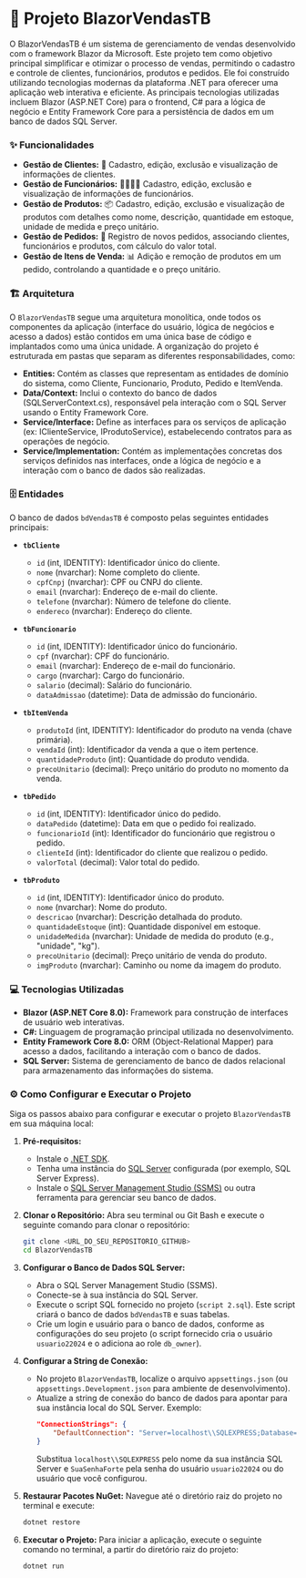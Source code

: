 
# 🚀 Projeto BlazorVendasTB

O BlazorVendasTB é um sistema de gerenciamento de vendas desenvolvido com o framework Blazor da Microsoft. Este projeto tem como objetivo principal simplificar e otimizar o processo de vendas, permitindo o cadastro e controle de clientes, funcionários, produtos e pedidos. Ele foi construído utilizando tecnologias modernas da plataforma .NET para oferecer uma aplicação web interativa e eficiente. As principais tecnologias utilizadas incluem Blazor (ASP.NET Core) para o frontend, C# para a lógica de negócio e Entity Framework Core para a persistência de dados em um banco de dados SQL Server.

### ✨ Funcionalidades

* **Gestão de Clientes:** 👥 Cadastro, edição, exclusão e visualização de informações de clientes.
* **Gestão de Funcionários:** 👨‍💼👩‍💼 Cadastro, edição, exclusão e visualização de informações de funcionários.
* **Gestão de Produtos:** 📦 Cadastro, edição, exclusão e visualização de produtos com detalhes como nome, descrição, quantidade em estoque, unidade de medida e preço unitário.
* **Gestão de Pedidos:** 🛒 Registro de novos pedidos, associando clientes, funcionários e produtos, com cálculo do valor total.
* **Gestão de Itens de Venda:** 📊 Adição e remoção de produtos em um pedido, controlando a quantidade e o preço unitário.

### 🏗️ Arquitetura

O `BlazorVendasTB` segue uma arquitetura monolítica, onde todos os componentes da aplicação (interface do usuário, lógica de negócios e acesso a dados) estão contidos em uma única base de código e implantados como uma única unidade. A organização do projeto é estruturada em pastas que separam as diferentes responsabilidades, como:

* **Entities:** Contém as classes que representam as entidades de domínio do sistema, como Cliente, Funcionario, Produto, Pedido e ItemVenda.
* **Data/Context:** Inclui o contexto do banco de dados (SQLServerContext.cs), responsável pela interação com o SQL Server usando o Entity Framework Core.
* **Service/Interface:** Define as interfaces para os serviços de aplicação (ex: IClienteService, IProdutoService), estabelecendo contratos para as operações de negócio.
* **Service/Implementation:** Contém as implementações concretas dos serviços definidos nas interfaces, onde a lógica de negócio e a interação com o banco de dados são realizadas.

### 🗄️ Entidades

O banco de dados `bdVendasTB` é composto pelas seguintes entidades principais:

* **`tbCliente`**
    * `id` (int, IDENTITY): Identificador único do cliente.
    * `nome` (nvarchar): Nome completo do cliente.
    * `cpfCnpj` (nvarchar): CPF ou CNPJ do cliente.
    * `email` (nvarchar): Endereço de e-mail do cliente.
    * `telefone` (nvarchar): Número de telefone do cliente.
    * `endereco` (nvarchar): Endereço do cliente.

* **`tbFuncionario`**
    * `id` (int, IDENTITY): Identificador único do funcionário.
    * `cpf` (nvarchar): CPF do funcionário.
    * `email` (nvarchar): Endereço de e-mail do funcionário.
    * `cargo` (nvarchar): Cargo do funcionário.
    * `salario` (decimal): Salário do funcionário.
    * `dataAdmissao` (datetime): Data de admissão do funcionário.

* **`tbItemVenda`**
    * `produtoId` (int, IDENTITY): Identificador do produto na venda (chave primária).
    * `vendaId` (int): Identificador da venda a que o item pertence.
    * `quantidadeProduto` (int): Quantidade do produto vendida.
    * `precoUnitario` (decimal): Preço unitário do produto no momento da venda.

* **`tbPedido`**
    * `id` (int, IDENTITY): Identificador único do pedido.
    * `dataPedido` (datetime): Data em que o pedido foi realizado.
    * `funcionarioId` (int): Identificador do funcionário que registrou o pedido.
    * `clienteId` (int): Identificador do cliente que realizou o pedido.
    * `valorTotal` (decimal): Valor total do pedido.

* **`tbProduto`**
    * `id` (int, IDENTITY): Identificador único do produto.
    * `nome` (nvarchar): Nome do produto.
    * `descricao` (nvarchar): Descrição detalhada do produto.
    * `quantidadeEstoque` (int): Quantidade disponível em estoque.
    * `unidadeMedida` (nvarchar): Unidade de medida do produto (e.g., "unidade", "kg").
    * `precoUnitario` (decimal): Preço unitário de venda do produto.
    * `imgProduto` (nvarchar): Caminho ou nome da imagem do produto.

### 💻 Tecnologias Utilizadas

* **Blazor (ASP.NET Core 8.0):** Framework para construção de interfaces de usuário web interativas.
* **C#:** Linguagem de programação principal utilizada no desenvolvimento.
* **Entity Framework Core 8.0:** ORM (Object-Relational Mapper) para acesso a dados, facilitando a interação com o banco de dados.
* **SQL Server:** Sistema de gerenciamento de banco de dados relacional para armazenamento das informações do sistema.

### ⚙️ Como Configurar e Executar o Projeto

Siga os passos abaixo para configurar e executar o projeto `BlazorVendasTB` em sua máquina local:

1.  **Pré-requisitos:**
    * Instale o [.NET SDK](https://dotnet.microsoft.com/download).
    * Tenha uma instância do [SQL Server](https://www.microsoft.com/en-us/sql-server/sql-server-downloads) configurada (por exemplo, SQL Server Express).
    * Instale o [SQL Server Management Studio (SSMS)](https://docs.microsoft.com/pt-br/sql/ssms/download-sql-server-management-studio-ssms?view=sql-server-ver16) ou outra ferramenta para gerenciar seu banco de dados.

2.  **Clonar o Repositório:**
    Abra seu terminal ou Git Bash e execute o seguinte comando para clonar o repositório:
    ```bash
    git clone <URL_DO_SEU_REPOSITORIO_GITHUB>
    cd BlazorVendasTB
    ```

3.  **Configurar o Banco de Dados SQL Server:**
    * Abra o SQL Server Management Studio (SSMS).
    * Conecte-se à sua instância do SQL Server.
    * Execute o script SQL fornecido no projeto (`script 2.sql`). Este script criará o banco de dados `bdVendasTB` e suas tabelas.
    * Crie um login e usuário para o banco de dados, conforme as configurações do seu projeto (o script fornecido cria o usuário `usuario22024` e o adiciona ao role `db_owner`).

4.  **Configurar a String de Conexão:**
    * No projeto `BlazorVendasTB`, localize o arquivo `appsettings.json` (ou `appsettings.Development.json` para ambiente de desenvolvimento).
    * Atualize a string de conexão do banco de dados para apontar para sua instância local do SQL Server. Exemplo:
        ```json
        "ConnectionStrings": {
            "DefaultConnection": "Server=localhost\\SQLEXPRESS;Database=bdVendasTB;User ID=usuario22024;Password=SuaSenhaForte;Trusted_Connection=False;MultipleActiveResultSets=true"
        }
        ```
        Substitua `localhost\\SQLEXPRESS` pelo nome da sua instância SQL Server e `SuaSenhaForte` pela senha do usuário `usuario22024` ou do usuário que você configurou.

5.  **Restaurar Pacotes NuGet:**
    Navegue até o diretório raiz do projeto no terminal e execute:
    ```bash
    dotnet restore
    ```

6.  **Executar o Projeto:**
    Para iniciar a aplicação, execute o seguinte comando no terminal, a partir do diretório raiz do projeto:
    ```bash
    dotnet run
    ```
